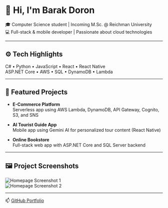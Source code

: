 # 👋 Hi, I'm Barak Doron

🎓 Computer Science student | Incoming M.Sc. @ Reichman University  
💻 Full-stack & mobile developer | Passionate about cloud technologies

---

## ⚙️ Tech Highlights

C# • Python • JavaScript • React • React Native  
ASP.NET Core • AWS • SQL • DynamoDB • Lambda

---

## 🚀 Featured Projects

- **E-Commerce Platform**  
  Serverless app using AWS Lambda, DynamoDB, API Gateway, Cognito, S3, and SNS

- **AI Tourist Guide App**  
  Mobile app using Gemini AI for personalized tour content (React Native)

- **Online Bookstore**  
  Full-stack web app with ASP.NET Core and SQL Server backend

---

## 🖼️ Project Screenshots

![Homepage Screenshot 1](./screenshots/hompage1.png)  
![Homepage Screenshot 2](./screenshots/hompage2.png)

---

📫 [GitHub Portfolio](https://github.com/barakdo)
